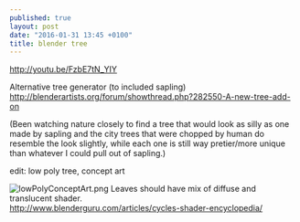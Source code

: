 ```yaml
---
published: true
layout: post
date: "2016-01-31 13:45 +0100"
title: blender tree
---
```


<http://youtu.be/FzbE7tN_YIY>

Alternative tree generator (to included sapling)  
<http://blenderartists.org/forum/showthread.php?282550-A-new-tree-add-on>

(Been watching nature closely to find a tree that would look as silly as one made by sapling and the city trees that were chopped by human do resemble the look slightly, while each one is still way pretier/more unique than whatever I could pull out of sapling.)

<!-- more -->

edit: low poly tree, concept art  

![lowPolyConceptArt.png]({{site.baseurl}}/media/lowPolyConceptArt.png)
Leaves should have mix of diffuse and translucent shader.  
<http://www.blenderguru.com/articles/cycles-shader-encyclopedia/>

